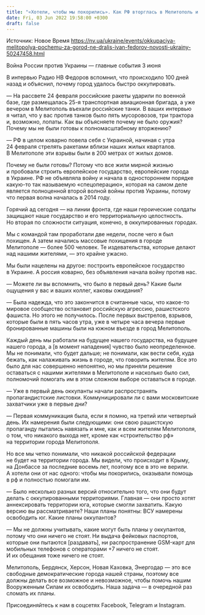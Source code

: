 ```yaml
---
title: "«Хотели, чтобы мы покорились». Как РФ вторглась в Мелитополь и почему город не оказывал вооруженное сопротивление — интервью с мэром Федоровым"
date: Fri, 03 Jun 2022 19:58:00 +0300
draft: false
---
```

Источник: Новое Время https://nv.ua/ukraine/events/okkupaciya-melitopolya-pochemu-za-gorod-ne-dralis-ivan-fedorov-novosti-ukrainy-50247458.html


Война России против Украины — главные события 3 июня

В интервью Радио НВ Федоров вспомнил, что происходило 100 дней назад и объяснил, почему город удалось быстро оккупировать.

— На рассвете 24 февраля российские ракеты ударили по военной базе, где размещалась 25-я транспортная авиационная бригада, а уже вечером в Мелитополь въехали российские танки. В ваших интервью я читал, что у вас против танков было пять мусоровозов, три трактора и, возможно, лопаты. Как вы объясняете почему не было оружия? Почему мы не были готовы к полномасштабному вторжению?

— РФ в целом коварно повела себя с Украиной, начиная с утра 24 февраля стрелять ракетами вблизи наших жилых кварталов. В Мелитополе эти взрывы были в 200 метрах от жилых домов.

Почему не были готовы? Потому что все жили мирной жизнью и пробовали строить европейское государство, европейские города в Украине. РФ не объявляла войну и начала в одностороннем порядке какую-то так называемую «спецоперацию», которая на самом деле является полноценной второй волной войны против Украины, потому что первая волна началась в 2014 году.

Горячий ад сегодня — на линии фронта, где наши героические солдаты защищают наше государство и его территориальную целостность. Но вторая по сложности ситуация, конечно, в оккупированных городах.

Мы с командой там проработали две недели, после чего я был похищен. А затем начались массовые похищения в городе Мелитополе — более 500 человек. Те издевательства, которые делают над нашими жителями, — это крайне ужасно.

Мы были нацелены на другое: построить европейское государство в Украине. А россия коварно, без объявления начала войну против нас.

— Можете ли вы вспомнить, что было в первый день? Какие были ощущения у вас и ваших коллег, каковы ожидания?

— Была надежда, что это закончится в считанные часы, что какое-то мировое сообщество остановит российскую агрессию, рашистского фашиста. Но этого не получилось. После первых выстрелов, взрывов, которые были в пять часов утра, уже в четыре часа вечера первые бронированные машины были на южном въезде в город Мелитополь.

Каждый день мы работали на будущее нашего государства, на будущее нашего города, а [в момент нападения] чувство было неопределенное. Мы не понимали, что будет дальше; не понимали, как вести себя, куда бежать, как налаживать жизнь в городе, что говорить жителям. Все это было для нас совершенно непонятно, но мы приняли решение оставаться с нашими жителями в Мелитополе и насколько было сил, полномочий помогать им в этом сложном выборе оставаться в городе.

— Уже в первый день оккупанты начали распространять пропагандистские листовки. Коммуницировали ли с вами московитские захватчики уже в первые дни?

— Первая коммуникация была, если я помню, на третий или четвертый день. Их намерения были следующими: они свою рашистскую пропаганду пытались навязать и мне, как и всем жителям Мелитополя, о том, что никакого выхода нет, кроме как «строительство рф» на территории города Мелитополя.

Но все мы четко понимали, что никакой российской федерации не будет на территории города. Мы видели, что происходит в Крыму, на Донбассе за последние восемь лет, поэтому все в это не верили. А хотели они от нас одного: чтобы мы покорились, оказывали помощь в рф и полностью помогали им.

— Было несколько разных версий относительно того, что они будут делать с оккупированными территориями. Главная — они просто хотят аннексировать территории юга, которые смогли захватить. Какую версию вы рассматриваете? Наши планы понятны: ВСУ намерены освободить юг. Какие планы оккупантов?

— Мы не должны учитывать, какие могут быть планы у оккупантов, потому что они ничего не стоят. Ни выдача фейковых паспортов, которые они пытаются [раздавать], ни распространение GSM-карт для мобильных телефонов с операторами +7 ничего не стоят. И их обещания тоже ничего не стоят.

Мелитополь, Бердянск, Херсон, Новая Каховка, Энергодар — это все свободные демократические города нашей страны, поэтому все должны делать все возможное и невозможное, чтобы помочь нашим Вооруженным Силам их освободить. Наша задача — в очередной раз сломать их планы.

Присоединяйтесь к нам в соцсетях Facebook, Telegram и Instagram.
